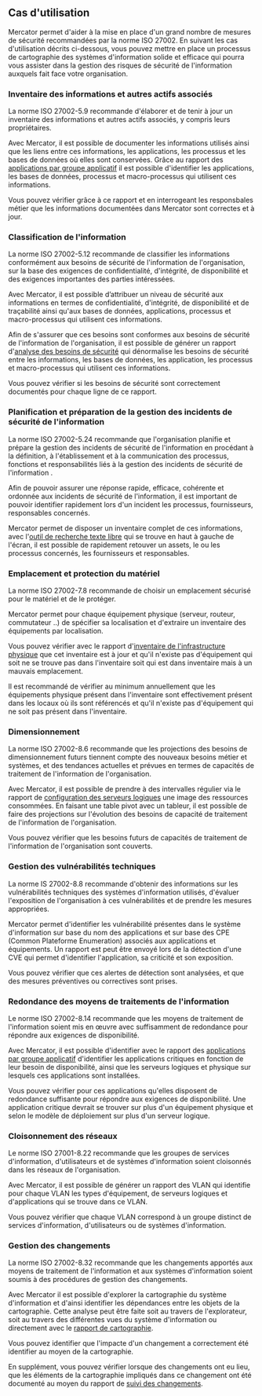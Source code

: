 ## Cas d'utilisation

Mercator permet d'aider à la mise en place d'un grand nombre de mesures de sécurité recommandées par la norme ISO 27002. En suivant les cas d'utilisation décrits ci-dessous, vous pouvez mettre en place un processus de cartographie des systèmes d'information solide et efficace qui pourra vous assister dans la gestion des risques de sécurité de l'information auxquels fait face votre organisation.


### Inventaire des informations et autres actifs associés

La norme ISO 27002-5.9 recommande d'élaborer et de tenir à jour un inventaire des informations et autres actifs associés, y compris leurs propriétaires.

Avec Mercator, il est possible de documenter les informations utilisés ainsi que les liens entre ces informations, les applications, les processus et les bases de données où elles sont conservées. 
Grâce au rapport des [applications par groupe applicatif](/mercator/reports/) il est possible d'identifier les applications, les bases de données, processus et macro-processus qui utilisent ces informations.

Vous pouvez vérifier grâce à ce rapport et en interrogeant les responsbales métier que les informations documentées dans Mercator sont correctes et à jour.


### Classification de l'information

La norme ISO 27002-5.12 recommande de classifier les informations conformément aux besoins de sécurité de l'information de l'organisation, sur la base des exigences de confidentialité, d'intégrité, de disponibilité et des exigences importantes des parties intéressées.

Avec Mercator, il est possible d’attribuer un niveau de sécurité aux informations en termes de confidentialité, d'intégrité, de disponibilité et de traçabilité ainsi qu'aux bases de données, applications, processus et macro-processus qui utilisent ces informations.

Afin de s'assurer que ces besoins sont conformes aux besoins de sécurité de l'information de l'organisation, il est possible de générer un rapport d'[analyse des besoins de sécurité](/mercator/reports/) qui dénormalise les besoins de sécurité entre les informations, les bases de données, les application, les processus et macro-processus qui utilisent ces informations.

Vous pouvez vérifier si les besoins de sécurité sont correctement documentés pour chaque ligne de ce rapport.


### Planification et préparation de la gestion des incidents de sécurité de l'information

La norme ISO 27002-5.24 recommande que l'organisation planifie et prépare la gestion des incidents de sécurité de l'information en procédant à la définition, à l'établissement et à la communication des processus, fonctions et responsabilités liés à la gestion des incidents de sécurité de l'information .

Afin de pouvoir assurer une réponse rapide, efficace, cohérente et ordonnée aux incidents de sécurité de l'information, il est important de pouvoir identifier rapidement lors d'un incident les processus, fournisseurs, responsables concernés.

Mercator permet de disposer un inventaire complet de ces informations, avec l'[outil de recherche texte libre](/mercator/application/) qui se trouve en haut à gauche de l'écran, il est possible de rapidement retouver un assets, le ou les processus concernés, les fournisseurs et responsables.


### Emplacement et protection du matériel

La norme ISO 27002-7.8 recommande de choisir un emplacement sécurisé pour le matériel et de le protéger.

Mercator permet pour chaque équipement physique (serveur, routeur, commutateur ..) de spécifier sa localisation et d'extraire un inventaire des équipements par localisation.

Vous pouvez vérifier avec le rapport d'[inventaire de l'infrastructure physique](/mercator/reports/) que cet inventaire est à jour et qu'il n'existe pas d'équipement qui soit ne se trouve pas dans l'inventaire soit qui est dans inventaire mais à un mauvais emplacement.

Il est recommandé de vérifier au minimum annuellement que les équipements physique présent dans l'inventaire sont effectivement présent dans les locaux où ils sont référencés et qu'il n'existe pas d'équipement qui ne soit pas présent dans l'inventaire.


### Dimensionnement

La norme ISO 27002-8.6 recommande que les projections des besoins de dimensionnement futurs tiennent compte des nouveaux besoins métier et systèmes, et des tendances actuelles et prévues en termes de capacités de traitement de l'information de l'organisation.

Avec Mercator, il est possible de prendre à des intervalles régulier via le rapport de [configuration des serveurs logiques](/mercator/reports) une image des ressources consommées. En faisant une table pivot avec un tableur, il est possible de faire des projections sur l'évolution des besoins de capacité de traitement de l'information de l'organisation.

Vous pouvez vérifier que les besoins futurs de capacités de traitement de l'information de l'organisation sont couverts.


### Gestion des vulnérabilités techniques

La norme IS 27002-8.8 recommande d'obtenir des informations sur les vulnérabilités techniques des systèmes d'information utilisés, d'évaluer l'exposition de l'organisation à ces vulnérabilités et de prendre les mesures appropriées.

Mercator permet d'identifier les vulnérabilité présentes dans le système d'information sur base du nom des applications et sur base des CPE (Common Plateforme Enumeration) associés aux applications et équipements. Un rapport est peut être envoyé lors de la détection d'une CVE qui permet d'identifier l'application, sa criticité et son exposition.

Vous pouvez vérifier que ces alertes de détection sont analysées, et que des mesures préventives ou correctives sont prises.

### Redondance des moyens de traitements de l'information

Le norme ISO 27002-8.14 recommande que les moyens de traitement de l'information soient mis en œuvre avec suffisamment de redondance pour répondre aux exigences de disponibilité.

Avec Mercator, il est possible d'identifier avec le rapport des [applications par groupe applicatif](/mercator/reports/) d'identifier les applications critiques en fonction de leur besoin de disponibilité, ainsi que les serveurs logiques et physique sur lesquels ces applications sont installées.

Vous pouvez vérifier pour ces applications qu'elles disposent de redondance suffisante pour répondre aux exigences de disponibilité.
Une application critique devrait se trouver sur plus d'un équipement physique et selon le modèle de déploiement sur plus d'un serveur logique.


### Cloisonnement des réseaux

Le norme ISO 27001-8.22 recommande que les groupes de services d'information, d'utilisateurs et de systèmes d'information soient cloisonnés dans les réseaux de l'organisation.

Avec Mercator, il est possible de générer un rapport des VLAN qui identifie pour chaque VLAN les types d'équipement, de serveurs logiques et d'applications qui se trouve dans ce VLAN.

Vous pouvez vérifier que chaque VLAN correspond à un groupe distinct de services d'information, d'utilisateurs ou de systèmes d'information.


### Gestion des changements

La norme ISO 27002-8.32 recommande que les changements apportés aux moyens de traitement de l'information et aux systèmes d'information soient soumis à des procédures de gestion des changements.

Avec Mercator il est possible d'explorer la cartographie du système d'information et d'ainsi identifier les dépendances entre les objets de la cartographie. Cette analyse peut être faite soit au travers de l'explorateur, soit au travers des différentes vues du système d'information ou directement avec le [rapport de cartographie](/mercator/reports/).

Vous pouvez identifier que l'impacte d'un changement a correctement été identifier au moyen de la cartographie.

En supplément, vous pouvez vérifier lorsque des changements ont eu lieu, que les éléments de la cartographie impliqués dans ce changement ont été documenté au moyen du rapport de [suivi des changements](/mercator/reports/).

